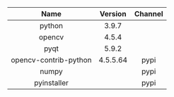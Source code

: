|         Name          | Version  | Channel |
|:---------------------:|:--------:|:-------:|
|        python         |  3.9.7   |         |
|        opencv         |  4.5.4   |         |
|         pyqt          |  5.9.2   |         |
| opencv-contrib-python | 4.5.5.64 |  pypi   |
|         numpy         |          |  pypi   |
|      pyinstaller      |          |  pypi   |
